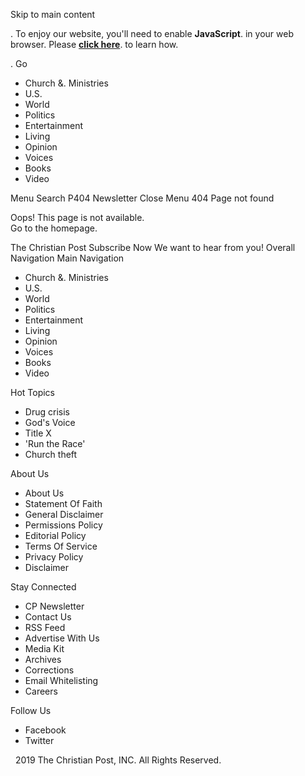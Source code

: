 Skip to main content <p class="enable-js">. To enjoy our website, you'll need to enable <b>JavaScript</b>. in your web browser. Please <a href="http://enable-javascript.com/" target="\_blank"><b>click here</b></a>. to learn how. </p>. Go

*   Church &. Ministries
*   U.S.
*   World
*   Politics
*   Entertainment
*   Living
*   Opinion
*   Voices
*   Books
*   Video

Menu Search P404 Newsletter Close Menu 404 Page not found

Oops! This page is not available.  
Go to the homepage.

The Christian Post Subscribe Now We want to hear from you! Overall Navigation Main Navigation

*   Church &. Ministries
*   U.S.
*   World
*   Politics
*   Entertainment
*   Living
*   Opinion
*   Voices
*   Books
*   Video

Hot Topics

*   Drug crisis
*   God's Voice
*   Title X
*   'Run the Race'
*   Church theft

About Us

*   About Us
*   Statement Of Faith
*   General Disclaimer
*   Permissions Policy
*   Editorial Policy
*   Terms Of Service
*   Privacy Policy
*   Disclaimer

Stay Connected

*   CP Newsletter
*   Contact Us
*   RSS Feed
*   Advertise With Us
*   Media Kit
*   Archives
*   Corrections
*   Email Whitelisting
*   Careers

Follow Us

*   Facebook
*   Twitter

  2019 The Christian Post, INC. All Rights Reserved.